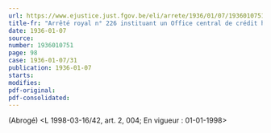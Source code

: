 ```yaml
---
url: https://www.ejustice.just.fgov.be/eli/arrete/1936/01/07/1936010751/justel
title-fr: "Arrêté royal n° 226 instituant un Office central de crédit hypothécaire. (NOTE : Consultation des versions antérieures à partir du 01-01-1987 et mis à jour au 26-06-1998)"
date: 1936-01-07
source:
number: 1936010751
page: 98
case: 1936-01-07/31
publication: 1936-01-07
starts:
modifies:
pdf-original:
pdf-consolidated:
---
```


(Abrogé) <L 1998-03-16/42, art. 2, 004;  En vigueur :  01-01-1998>
